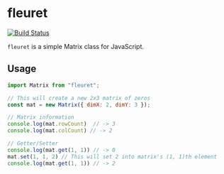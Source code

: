 # fleuret

[![Build Status](https://travis-ci.com/onurtemizkan/fleuret.svg?token=ePsbwFqUWWxFFqAzXqqt&branch=master)](https://travis-ci.com/onurtemizkan/fleuret)

`fleuret` is a simple Matrix class for JavaScript.

## Usage

```javascript
import Matrix from "fleuret";

// This will create a new 2x3 matrix of zeros
const mat = new Matrix({ dimX: 2, dimY: 3 });

// Matrix information
console.log(mat.rowCount)  // -> 3
console.log(mat.colCount) // -> 2

// Getter/Setter
console.log(mat.get(1, 1)) // -> 0
mat.set(1, 1, 2) // This will set 2 into matrix's (1, 1)th element
console.log(mat.get(1, 1)) // -> 2
```

